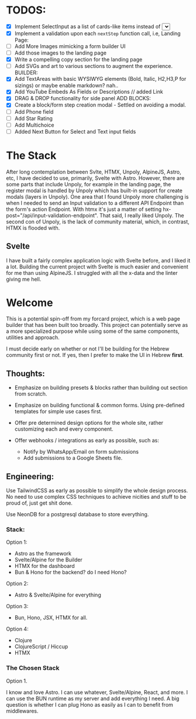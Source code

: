 # TODOS:
- [x] Implement SelectInput as a list of cards-like items instead of <select>
- [x] Implement a validation upon each ```nextStep``` function call, i.e,
Landing Page:
- [ ] Add More Images mimicking a form builder UI
- [ ] Add those images to the landing page
- [x] Write a compelling copy section for the landing page
- [ ] Add SVGs and art to various sections to augment the experience.
BUILDER:
- [x] Add TextAreas with basic WYSIWYG elements (Bold, Italic, H2,H3,P for sizings) or maybe enable markdown? nah..
- [x] Add YouTube Embeds As Fields or Descriptions // added Link
- [x] DRAG & DROP functionality for side panel
ADD BLOCKS:
- [x] Create a block/form step creation modal - Settled on avoiding a modal.
- [ ] Add Phone field
- [ ] Add Star Rating
- [ ] Add Multichoice
- [ ] Added Next Button for Select and Text input fields

# The Stack
After long contemplation between Svlte, HTMX, Unpoly, AlpineJS, Astro, etc,
I have decided to use, primarily, Svelte with Astro. However, there are
some parts that include Unpoly, for example in the landing page, the
register modal is handled by Unpoly which has built-in support for
create modals (layers in Unpoly). One area that I found Unpoly more
challenging is when I needed to send an Input validation to a different
API Endpoint than the form's action Endpoint. With htmx it's just
a matter of setting hx-post="/api/input-validation-endpoint". That said,
I really liked Unpoly. The second con of Unpoly, is the lack of
community material, which, in contrast, HTMX is flooded with.

## Svelte
I have built a fairly complex application logic with Svelte before, and
I liked it a lot. Building the current project with Svelte is much
easier and convenient for me than using AlpineJS. I struggled with all
the x-data and the linter giving me hell.

# Welcome
This is a potential spin-off from my forcard project, which is a web
page builder that has been built too broadly. This project can
potentially serve as a more specialized purpose while using some of the
same components, utilities and approach.

I must decide early on whether or not I'll be building for the Hebrew
community first or not. If yes, then I prefer to make the UI in Hebrew
**first**.

## Thoughts:

- Emphasize on building presets & blocks rather than building out
    section from scratch.
- Emphasize on building functional & common forms. Using pre-defined
    templates for simple use cases first.
- Offer pre determined design options for the whole site, rather
    customizing each and every component.

- Offer webhooks / integrations as early as possible, such as:
    - Notify by WhatsApp/Email on form submissions
    - Add submissions to a Google Sheets file.

## Engineering:
Use TailwindCSS as early as possible to simplify the whole design
process. No need to use complex CSS techniques to achieve nicities and
stuff to be proud of, just get shit done.

Use NeonDB for a postgresql database to store everything.

### Stack:

Option 1:
- Astro as the framework
- Svelte/Alpine for the Builder
- HTMX for the dashboard
- Bun & Hono for the backend? do I need Hono?

Option 2:
- Astro & Svelte/Alpine for everything

Option 3:
- Bun, Hono, JSX, HTMX for all.

Option 4:
- Clojure
- ClojureScript / Hiccup
- HTMX

### The Chosen Stack

Option 1.

I know and love Astro. 
I can use whatever, Svelte/Alpine, React, and more.
I can use the BUN runtime as my server and add everything I need. A big
question is whether I can plug Hono as easily as I can to benefit from
middlewares.